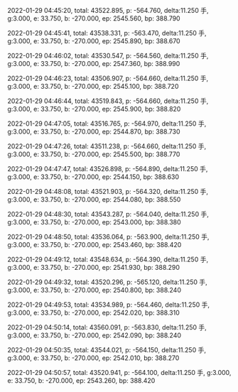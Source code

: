 2022-01-29 04:45:20, total: 43522.895, p: -564.760, delta:11.250 手, g:3.000, e: 33.750, b: -270.000, ep: 2545.560, bp: 388.790

2022-01-29 04:45:41, total: 43538.331, p: -563.470, delta:11.250 手, g:3.000, e: 33.750, b: -270.000, ep: 2545.890, bp: 388.670

2022-01-29 04:46:02, total: 43530.547, p: -564.560, delta:11.250 手, g:3.000, e: 33.750, b: -270.000, ep: 2547.360, bp: 388.990

2022-01-29 04:46:23, total: 43506.907, p: -564.660, delta:11.250 手, g:3.000, e: 33.750, b: -270.000, ep: 2545.100, bp: 388.720

2022-01-29 04:46:44, total: 43519.843, p: -564.660, delta:11.250 手, g:3.000, e: 33.750, b: -270.000, ep: 2545.900, bp: 388.820

2022-01-29 04:47:05, total: 43516.765, p: -564.970, delta:11.250 手, g:3.000, e: 33.750, b: -270.000, ep: 2544.870, bp: 388.730

2022-01-29 04:47:26, total: 43511.238, p: -564.660, delta:11.250 手, g:3.000, e: 33.750, b: -270.000, ep: 2545.500, bp: 388.770

2022-01-29 04:47:47, total: 43526.898, p: -564.890, delta:11.250 手, g:3.000, e: 33.750, b: -270.000, ep: 2544.150, bp: 388.630

2022-01-29 04:48:08, total: 43521.903, p: -564.320, delta:11.250 手, g:3.000, e: 33.750, b: -270.000, ep: 2544.080, bp: 388.550

2022-01-29 04:48:30, total: 43543.287, p: -564.040, delta:11.250 手, g:3.000, e: 33.750, b: -270.000, ep: 2543.000, bp: 388.380

2022-01-29 04:48:50, total: 43536.064, p: -563.900, delta:11.250 手, g:3.000, e: 33.750, b: -270.000, ep: 2543.460, bp: 388.420

2022-01-29 04:49:12, total: 43548.634, p: -564.390, delta:11.250 手, g:3.000, e: 33.750, b: -270.000, ep: 2541.930, bp: 388.290

2022-01-29 04:49:32, total: 43520.296, p: -565.120, delta:11.250 手, g:3.000, e: 33.750, b: -270.000, ep: 2540.800, bp: 388.240

2022-01-29 04:49:53, total: 43534.989, p: -564.460, delta:11.250 手, g:3.000, e: 33.750, b: -270.000, ep: 2542.020, bp: 388.310

2022-01-29 04:50:14, total: 43560.091, p: -563.830, delta:11.250 手, g:3.000, e: 33.750, b: -270.000, ep: 2542.090, bp: 388.240

2022-01-29 04:50:35, total: 43544.021, p: -564.150, delta:11.250 手, g:3.000, e: 33.750, b: -270.000, ep: 2542.010, bp: 388.270

2022-01-29 04:50:57, total: 43520.941, p: -564.100, delta:11.250 手, g:3.000, e: 33.750, b: -270.000, ep: 2543.260, bp: 388.420